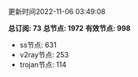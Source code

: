 更新时间2022-11-06 03:49:08

**总订阅: 73**
**总节点: 1972**
**有效节点: 998**
- ss节点: 631
- v2ray节点: 253
- trojan节点: 114
